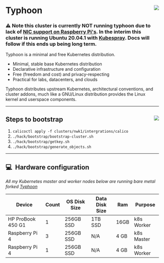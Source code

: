 # Typhoon <img align="right" src="https://storage.googleapis.com/poseidon/typhoon-logo.png">

### :warning: Note this cluster is currently **NOT** running typhoon due to lack of [NIC support on Raspberry Pi's](https://github.com/anthr76/infra/issues/9). In the interim this cluster is running Ubuntu 20.04.1 with [Kubespray](https://github.com/anthr76/infra/blob/643195b027d711027f5220a0d2e612e6524d0fa1/ansible/inventory/inventory.ini#L10). Docs will follow if this ends up being long term.

Typhoon is a minimal and free Kubernetes distribution.

* Minimal, stable base Kubernetes distribution
* Declarative infrastructure and configuration
* Free (freedom and cost) and privacy-respecting
* Practical for labs, datacenters, and clouds

Typhoon distributes upstream Kubernetes, architectural conventions, and cluster addons, much like a GNU/Linux distribution provides the Linux kernel and userspace components.

---

## Steps to bootstrap <a href="https://www.cncf.io/certification/software-conformance/"><img align="right" src="https://storage.googleapis.com/poseidon/certified-kubernetes.png"></a>

1. `calicoctl apply -f clusters/nwk1/intergrations/calico`
2. `./hack/bootstrap/bootstrap-cluster.sh`
3. `./hack/bootstrap/getkey.sh`
4. `./hack/bootstrap/generate_objects.sh`

---

## :computer:&nbsp; Hardware configuration

_All my Kubernetes master and worker nodes below are running bare metal forked [Typhoon](https://github.com/anthr76/typhoon/tree/master/bare-metal/flatcar-linux/kubernetes)_



| Device                  | Count | OS Disk Size | Data Disk Size      | Ram  | Purpose                                |
|-------------------------|-------|--------------|---------------------|------|----------------------------------------|
| HP ProBook 450 G1       | 1     | 256GB SSD    | 1TB SSD             | 16GB | k8s Worker                             |
| Raspberry Pi 4          | 3     | 256GB SSD    | N/A                 | 4 GB | k8s Master                             |
| Raspberry Pi 4          | 1     | 256GB SSD    | N/A                 | 4 GB | k8s Worker                             |